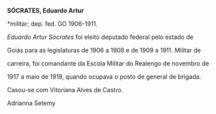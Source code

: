 **SÓCRATES, Eduardo Artur**



\*militar; dep. fed. GO 1906-1911.



*Eduardo Artur Sócrates* foi eleito deputado federal pelo estado de

Goiás para as legislaturas de 1906 a 1908 e de 1909 a 1911. Militar de

carreira, foi comandante da Escola Militar do Realengo de novembro de

1917 a maio de 1919, quando ocupava o posto de general de brigada.



Casou-se com Vitoriana Alves de Castro.



Adrianna Setemy



